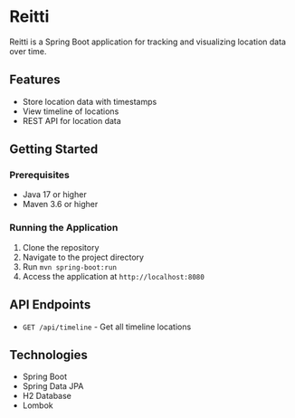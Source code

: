 # Reitti

Reitti is a Spring Boot application for tracking and visualizing location data over time.

## Features

- Store location data with timestamps
- View timeline of locations
- REST API for location data

## Getting Started

### Prerequisites

- Java 17 or higher
- Maven 3.6 or higher

### Running the Application

1. Clone the repository
2. Navigate to the project directory
3. Run `mvn spring-boot:run`
4. Access the application at `http://localhost:8080`

## API Endpoints

- `GET /api/timeline` - Get all timeline locations

## Technologies

- Spring Boot
- Spring Data JPA
- H2 Database
- Lombok
